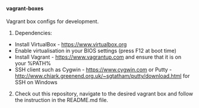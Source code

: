#### vagrant-boxes
Vagrant box configs for development.

1. Dependencies:
  - Install VirtualBox - https://www.virtualbox.org
  - Enable virtualisation in your BIOS settings (press F12 at boot time)
  - Install Vagrant - https://www.vagrantup.com and ensure that it is on your %PATH%
  - SSH client such as Cygwin - https://www.cygwin.com or Putty - http://www.chiark.greenend.org.uk/~sgtatham/putty/download.html for SSH on Windows

2. Check out this repository, navigate to the desired vagrant box and follow the instruction in the README.md file.
